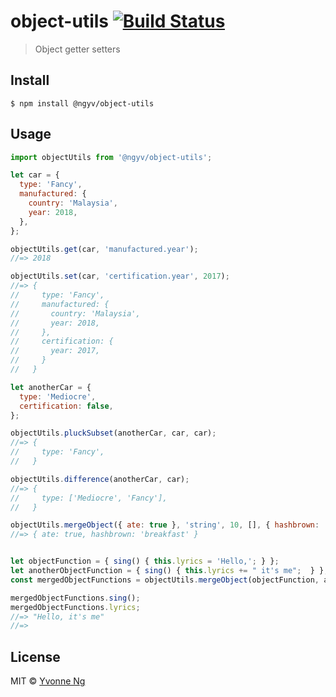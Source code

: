 # object-utils [![Build Status](https://travis-ci.org/ngyv/object-utils.svg?branch=master)](https://travis-ci.org/ngyv/object-utils)

> Object getter setters


## Install

```
$ npm install @ngyv/object-utils
```


## Usage

```js
import objectUtils from '@ngyv/object-utils';

let car = {
  type: 'Fancy',
  manufactured: {
    country: 'Malaysia',
    year: 2018,
  },
};

objectUtils.get(car, 'manufactured.year');
//=> 2018

objectUtils.set(car, 'certification.year', 2017);
//=> {
//     type: 'Fancy',
//     manufactured: {
//       country: 'Malaysia',
//       year: 2018,
//     },
//     certification: {
//       year: 2017,
//     }
//   }

let anotherCar = {
  type: 'Mediocre',
  certification: false,
};

objectUtils.pluckSubset(anotherCar, car, car);
//=> {
//     type: 'Fancy',
//   }

objectUtils.difference(anotherCar, car);
//=> {
//     type: ['Mediocre', 'Fancy'],
//   }

objectUtils.mergeObject({ ate: true }, 'string', 10, [], { hashbrown: 'breakfast' });
//=> { ate: true, hashbrown: 'breakfast' }


let objectFunction = { sing() { this.lyrics = 'Hello,'; } };
let anotherObjectFunction = { sing() { this.lyrics += " it's me";  } };
const mergedObjectFunctions = objectUtils.mergeObject(objectFunction, anotherObjectFunction);

mergedObjectFunctions.sing();
mergedObjectFunctions.lyrics;
//=> "Hello, it's me"
//=>
```


## License

MIT © [Yvonne Ng](http://github.com/ngyv)
